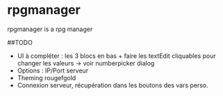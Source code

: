 # rpgmanager
rpgmanager is a rpg manager

##TODO

* UI à compléter : les 3 blocs en bas + faire les textEdit cliquables pour changer les valeurs -> voir numberpicker dialog
* Options : IP/Port serveur
* Theming rougefgold
* Connexion serveur, récupération dans les boutons des vars perso.

